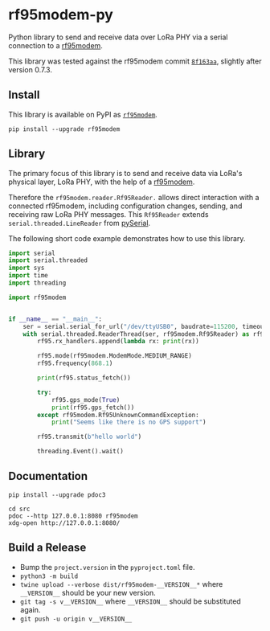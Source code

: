 # rf95modem-py

Python library to send and receive data over LoRa PHY via a serial connection to a [rf95modem].

This library was tested against the rf95modem commit [`8f163aa`][rf95modem-commit], slightly after version 0.7.3.


## Install

This library is available on PyPI as [`rf95modem`][pypi-rf95modem].

```
pip install --upgrade rf95modem
```

## Library

The primary focus of this library is to send and receive data via LoRa's physical layer, LoRa PHY, with the help of a [rf95modem].

Therefore the `rf95modem.reader.Rf95Reader.` allows direct interaction with a connected rf95modem, including configuration changes, sending, and receiving raw LoRa PHY messages.
This `Rf95Reader` extends `serial.threaded.LineReader` from [pySerial][pyserial].

The following short code example demonstrates how to use this library.

```python
import serial
import serial.threaded
import sys
import time
import threading

import rf95modem


if __name__ == "__main__":
    ser = serial.serial_for_url("/dev/ttyUSB0", baudrate=115200, timeout=1)
    with serial.threaded.ReaderThread(ser, rf95modem.Rf95Reader) as rf95:
        rf95.rx_handlers.append(lambda rx: print(rx))

        rf95.mode(rf95modem.ModemMode.MEDIUM_RANGE)
        rf95.frequency(868.1)

        print(rf95.status_fetch())

        try:
            rf95.gps_mode(True)
            print(rf95.gps_fetch())
        except rf95modem.Rf95UnknownCommandException:
            print("Seems like there is no GPS support")

        rf95.transmit(b"hello world")

        threading.Event().wait()
```


## Documentation

```
pip install --upgrade pdoc3

cd src
pdoc --http 127.0.0.1:8080 rf95modem
xdg-open http://127.0.0.1:8080/
```


## Build a Release
- Bump the `project.version` in the `pyproject.toml` file.
- `python3 -m build`
- `twine upload --verbose dist/rf95modem-__VERSION__*` where `__VERSION__` should be your new version.
- `git tag -s v__VERSION__` where `__VERSION__` should be substituted again.
- `git push -u origin v__VERSION__`


[pypi-rf95modem]: https://pypi.org/project/rf95modem/
[pyserial]: https://github.com/pyserial/pyserial/
[rf95modem-commit]: https://github.com/gh0st42/rf95modem/commit/8f163aa23e6f0c1ca7403c13b0811366e40b7317
[rf95modem]: https://github.com/gh0st42/rf95modem
